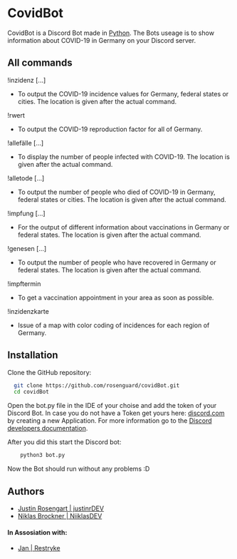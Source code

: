 # CovidBot

CovidBot is a Discord Bot made in [Python](https://python.org).
The Bots useage is to show information about COVID-19 in Germany on your Discord server.


## All commands

!inzidenz [...]
- To output the COVID-19 incidence values for Germany, federal states or cities. The location is given after the actual command.

!rwert
- To output the COVID-19 reproduction factor for all of Germany.

!allefälle [...]
- To display the number of people infected with COVID-19. The location is given after the actual command.

!alletode [...]
- To output the number of people who died of COVID-19 in Germany, federal states or cities. The location is given after the actual command.

!impfung [...]
- For the output of different information about vaccinations in Germany or federal states. The location is given after the actual command.

!genesen [...]
- To output the number of people who have recovered in Germany or federal states. The location is given after the actual command.

!impftermin
- To get a vaccination appointment in your area as soon as possible.

!inzidenzkarte
- Issue of a map with color coding of incidences for each region of Germany.

## Installation

Clone the GitHub repository:

```bash
  git clone https://github.com/rosenguard/covidBot.git
  cd covidBot
```

Open the bot.py file in the IDE of your choise and add the token of your Discord Bot.
In case you do not have a Token get yours here: [discord.com](https://discord.com/developers)
by creating a new Application. For more information go to the 
[Discord developers documentation](https://discord.com/developers/docs/intro).

After you did this start the Discord bot:
```bash
    python3 bot.py
```

Now the Bot should run without any problems :D 
    
## Authors

- [Justin Rosengart | justinrDEV](https://www.github.com/justinrDEV)
- [Niklas Brockner | NiiklasDEV](https://www.github.com/NiiklasDEV)

#### In Assosiation with:
- [Jan | Restryke](https://github.com/Restryke)
